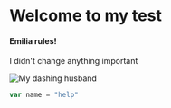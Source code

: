 # Welcome to my test
#### Emilia rules!
I didn't change anything important

![My dashing husband](https://github.com/leenbeanbar/skills-communicate-using-markdown/assets/167498280/4d6b78c8-1468-4dd3-a538-87858c83688c)

``` javascript
var name = "help"
```

